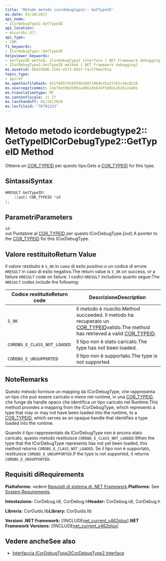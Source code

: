 ```yaml
---
title: 'Metodo metodo icordebugtype2:: GetTypeID'
ms.date: 03/30/2017
api_name:
- ICorDebugType2.GetTypeID
api_location:
- mscordbi.dll
api_type:
- COM
f1_keywords:
- ICorDebugType::GetTypeID
helpviewer_keywords:
- GetTypeID method, ICorDebugType2 interface [.NET Framework debugging]
- ICorDebugType2.GetTypeID method [.NET Framework debugging]
ms.assetid: 0b933686-226e-4373-92b7-fac579ee7b1a
topic_type:
- apiref
ms.openlocfilehash: 631f605fd18559b36071964e35a15761cd4c8228
ms.sourcegitcommit: 13e79efdbd589cad6b1de634f5d6b1262b12ab01
ms.translationtype: MT
ms.contentlocale: it-IT
ms.lasthandoff: 01/28/2020
ms.locfileid: "76791233"
---
```

# <a name="icordebugtype2gettypeid-method"></a><span data-ttu-id="6510f-102">Metodo metodo icordebugtype2:: GetTypeID</span><span class="sxs-lookup"><span data-stu-id="6510f-102">ICorDebugType2::GetTypeID Method</span></span>
<span data-ttu-id="6510f-103">Ottiene un [COR_TYPEID](cor-typeid-structure.md) per questo tipo.</span><span class="sxs-lookup"><span data-stu-id="6510f-103">Gets a [COR_TYPEID](cor-typeid-structure.md) for this type.</span></span>  
  
## <a name="syntax"></a><span data-ttu-id="6510f-104">Sintassi</span><span class="sxs-lookup"><span data-stu-id="6510f-104">Syntax</span></span>  
  
```cpp  
HRESULT GetTypeID(  
    ([out] COR_TYPEID *id  
);  
```  
  
## <a name="parameters"></a><span data-ttu-id="6510f-105">Parametri</span><span class="sxs-lookup"><span data-stu-id="6510f-105">Parameters</span></span>  
 `id`  
 <span data-ttu-id="6510f-106">out Puntatore al [COR_TYPEID](cor-typeid-structure.md) per questo ICorDebugType.</span><span class="sxs-lookup"><span data-stu-id="6510f-106">[out] A pointer to the [COR_TYPEID](cor-typeid-structure.md) for this ICorDebugType.</span></span>  
  
## <a name="return-value"></a><span data-ttu-id="6510f-107">Valore restituito</span><span class="sxs-lookup"><span data-stu-id="6510f-107">Return Value</span></span>  
 <span data-ttu-id="6510f-108">Il valore restituito è `S_OK` in caso di esito positivo o un codice di errore `HRESULT` in caso di esito negativo.</span><span class="sxs-lookup"><span data-stu-id="6510f-108">The return value is `S_OK` on success, or a failure `HRESULT` code on failure.</span></span> <span data-ttu-id="6510f-109">I codici `HRESULT` includono quanto segue:</span><span class="sxs-lookup"><span data-stu-id="6510f-109">The `HRESULT` codes include the following:</span></span>  
  
|<span data-ttu-id="6510f-110">Codice restituito</span><span class="sxs-lookup"><span data-stu-id="6510f-110">Return code</span></span>|<span data-ttu-id="6510f-111">Descrizione</span><span class="sxs-lookup"><span data-stu-id="6510f-111">Description</span></span>|  
|-----------------|-----------------|  
|`S_OK`|<span data-ttu-id="6510f-112">Il metodo è riuscito.</span><span class="sxs-lookup"><span data-stu-id="6510f-112">Method succeeded.</span></span> <span data-ttu-id="6510f-113">Il metodo ha recuperato un [COR_TYPEID](cor-typeid-structure.md)valido.</span><span class="sxs-lookup"><span data-stu-id="6510f-113">The method has retrieved a valid [COR_TYPEID](cor-typeid-structure.md).</span></span>|  
|`CORDBG_E_CLASS_NOT_LOADED`|<span data-ttu-id="6510f-114">Il tipo non è stato caricato.</span><span class="sxs-lookup"><span data-stu-id="6510f-114">The type has not been loaded.</span></span>|  
|`CORDBG_E_UNSUPPORTED`|<span data-ttu-id="6510f-115">Il tipo non è supportato.</span><span class="sxs-lookup"><span data-stu-id="6510f-115">The type is not supported.</span></span>|  
  
## <a name="remarks"></a><span data-ttu-id="6510f-116">Note</span><span class="sxs-lookup"><span data-stu-id="6510f-116">Remarks</span></span>  
 <span data-ttu-id="6510f-117">Questo metodo fornisce un mapping da ICorDebugType, che rappresenta un tipo che può essere caricato o meno nel runtime, in una [COR_TYPEID](cor-typeid-structure.md), che funge da handle opaco che identifica un tipo caricato nel Runtime.</span><span class="sxs-lookup"><span data-stu-id="6510f-117">This method provides a mapping from the ICorDebugType, which represents a type that may or may not have been loaded into the runtime, to a [COR_TYPEID](cor-typeid-structure.md), which serves as an opaque handle that identifies a type loaded into the runtime.</span></span>  
  
 <span data-ttu-id="6510f-118">Quando il tipo rappresentato da ICorDebugType non è ancora stato caricato, questo metodo restituisce `CORDBG_E_CLASS_NOT_LOADED`.</span><span class="sxs-lookup"><span data-stu-id="6510f-118">When the type that the ICorDebugType represents has not yet been loaded, this method returns `CORDBG_E_CLASS_NOT_LOADED`.</span></span>  <span data-ttu-id="6510f-119">Se il tipo non è supportato, restituisce `CORDBG_E_UNSUPPORTED`.</span><span class="sxs-lookup"><span data-stu-id="6510f-119">If the type is not supported, it returns `CORDBG_E_UNSUPPORTED`.</span></span>  
  
## <a name="requirements"></a><span data-ttu-id="6510f-120">Requisiti di</span><span class="sxs-lookup"><span data-stu-id="6510f-120">Requirements</span></span>  
 <span data-ttu-id="6510f-121">**Piattaforme:** vedere [Requisiti di sistema di .NET Framework](../../../../docs/framework/get-started/system-requirements.md).</span><span class="sxs-lookup"><span data-stu-id="6510f-121">**Platforms:** See [System Requirements](../../../../docs/framework/get-started/system-requirements.md).</span></span>  
  
 <span data-ttu-id="6510f-122">**Intestazione:** CorDebug.idl, CorDebug.h</span><span class="sxs-lookup"><span data-stu-id="6510f-122">**Header:** CorDebug.idl, CorDebug.h</span></span>  
  
 <span data-ttu-id="6510f-123">**Libreria:** CorGuids.lib</span><span class="sxs-lookup"><span data-stu-id="6510f-123">**Library:** CorGuids.lib</span></span>  
  
 <span data-ttu-id="6510f-124">**Versioni .NET Framework:** [!INCLUDE[net_current_v462plus](../../../../includes/net-current-v462plus-md.md)]</span><span class="sxs-lookup"><span data-stu-id="6510f-124">**.NET Framework Versions:** [!INCLUDE[net_current_v462plus](../../../../includes/net-current-v462plus-md.md)]</span></span>  
  
## <a name="see-also"></a><span data-ttu-id="6510f-125">Vedere anche</span><span class="sxs-lookup"><span data-stu-id="6510f-125">See also</span></span>

- [<span data-ttu-id="6510f-126">Interfaccia ICorDebugType2</span><span class="sxs-lookup"><span data-stu-id="6510f-126">ICorDebugType2 Interface</span></span>](icordebugtype2-interface.md)
